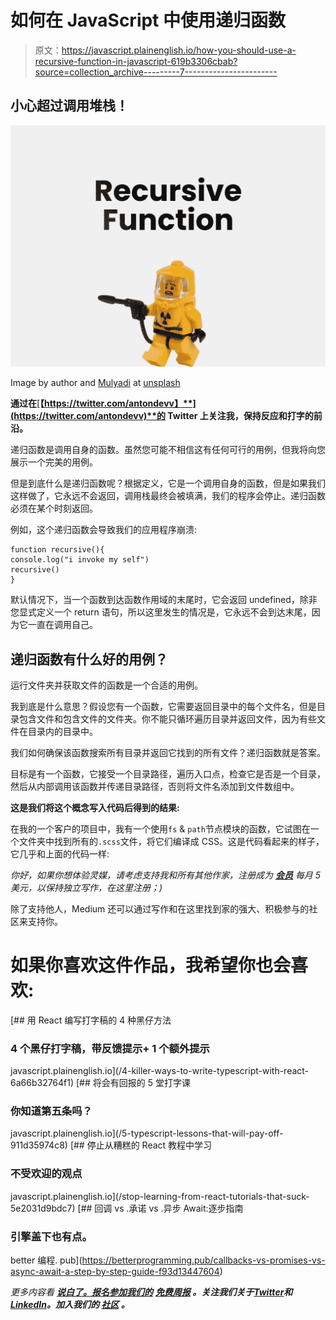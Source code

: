 # 如何在 JavaScript 中使用递归函数

> 原文：<https://javascript.plainenglish.io/how-you-should-use-a-recursive-function-in-javascript-619b3306cbab?source=collection_archive---------7----------------------->

## 小心超过调用堆栈！

![](img/9fe587bff019d07f5928399c465c04ad.png)

Image by author and [Mulyadi](https://unsplash.com/photos/wQRCaurCX3k) at [unsplash](https://unsplash.com/photos/wQRCaurCX3k)

**通过在**[**【https://twitter.com/antondevv】**](https://twitter.com/antondevv)**的 Twitter 上关注我，保持反应和打字的前沿。**

递归函数是调用自身的函数。虽然您可能不相信这有任何可行的用例，但我将向您展示一个完美的用例。

但是到底什么是递归函数呢？根据定义，它是一个调用自身的函数，但是如果我们这样做了，它永远不会返回，调用栈最终会被填满，我们的程序会停止。递归函数必须在某个时刻返回。

例如，这个递归函数会导致我们的应用程序崩溃:

```
function recursive(){
console.log("i invoke my self")
recursive()
}
```

默认情况下，当一个函数到达函数作用域的末尾时，它会返回 undefined，除非您显式定义一个 return 语句，所以这里发生的情况是，它永远不会到达末尾，因为它一直在调用自己。

## 递归函数有什么好的用例？

运行文件夹并获取文件的函数是一个合适的用例。

我到底是什么意思？假设您有一个函数，它需要返回目录中的每个文件名，但是目录包含文件和包含文件的文件夹。你不能只循环遍历目录并返回文件，因为有些文件在目录内的目录中。

我们如何确保该函数搜索所有目录并返回它找到的所有文件？递归函数就是答案。

目标是有一个函数，它接受一个目录路径，遍历入口点，检查它是否是一个目录，然后从内部调用该函数并传递目录路径，否则将文件名添加到文件数组中。

**这是我们将这个概念写入代码后得到的结果:**

在我的一个客户的项目中，我有一个使用`fs` & `path`节点模块的函数，它试图在一个文件夹中找到所有的`.scss`文件，将它们编译成 CSS。这是代码看起来的样子，它几乎和上面的代码一样:

*你好，如果你想体验灵媒，请考虑支持我和所有其他作家，注册成为* [***会员***](https://medium.com/@anton.franzen/membership) *每月 5 美元，以保持独立写作，在这里注册；)*

除了支持他人，Medium 还可以通过写作和在这里找到家的强大、积极参与的社区来支持你。

# 如果你喜欢这件作品，我希望你也会喜欢:

[](/4-killer-ways-to-write-typescript-with-react-6a66b32764f1) [## 用 React 编写打字稿的 4 种黑仔方法

### 4 个黑仔打字稿，带反馈提示+ 1 个额外提示

javascript.plainenglish.io](/4-killer-ways-to-write-typescript-with-react-6a66b32764f1) [](/5-typescript-lessons-that-will-pay-off-911d35974c8) [## 将会有回报的 5 堂打字课

### 你知道第五条吗？

javascript.plainenglish.io](/5-typescript-lessons-that-will-pay-off-911d35974c8) [](/stop-learning-from-react-tutorials-that-suck-5e2031d9bdc7) [## 停止从糟糕的 React 教程中学习

### 不受欢迎的观点

javascript.plainenglish.io](/stop-learning-from-react-tutorials-that-suck-5e2031d9bdc7) [](https://betterprogramming.pub/callbacks-vs-promises-vs-async-await-a-step-by-step-guide-f93d13447604) [## 回调 vs .承诺 vs .异步 Await:逐步指南

### 引擎盖下也有点。

better 编程. pub](https://betterprogramming.pub/callbacks-vs-promises-vs-async-await-a-step-by-step-guide-f93d13447604) 

*更多内容看* [***说白了。报名参加我们的***](https://plainenglish.io/) **[***免费周报***](http://newsletter.plainenglish.io/) *。关注我们关于*[***Twitter***](https://twitter.com/inPlainEngHQ)*和*[***LinkedIn***](https://www.linkedin.com/company/inplainenglish/)*。加入我们的* [***社区***](https://discord.gg/GtDtUAvyhW) *。***